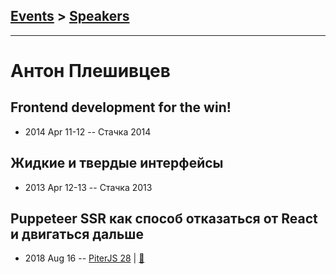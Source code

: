 ## [Events](../README.md) > [Speakers](../speakers.md)
---

# Антон Плешивцев

## Frontend development for the win!
- 2014 Apr 11-12 -- Стачка 2014    
## Жидкие и твердые интерфейсы
- 2013 Apr 12-13 -- Стачка 2013    
## Puppeteer SSR как способ отказаться от React и двигаться дальше
- 2018 Aug 16 -- [PiterJS 28](https://www.youtube.com/watch?v=bcNDItJjnmk)  | [:notebook:](https://fs.piterjs.org/events/28/pleshivtsev.pdf)  
